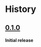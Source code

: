 # History

## [0.1.0]

#### Initial release

[0.1.0]: https://codeberg.org/knettia/vidmarilla/compare/v0.1.0..HEAD
